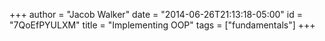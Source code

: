 +++
author = "Jacob Walker"
date = "2014-06-26T21:13:18-05:00"
id = "7QoEfPYULXM"
title = "Implementing OOP"
tags = ["fundamentals"]
+++

